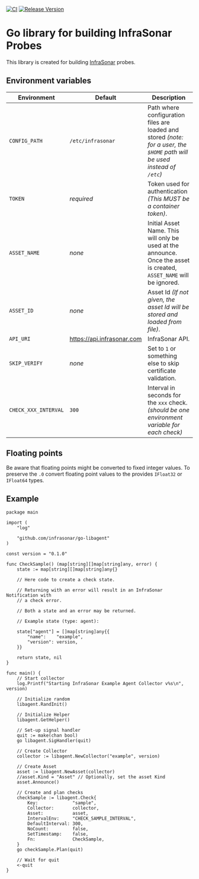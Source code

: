 [![CI](https://github.com/infrasonar/go-libagent/workflows/CI/badge.svg)](https://github.com/infrasonar/go-libagent/actions)
[![Release Version](https://img.shields.io/github/release/infrasonar/go-libagent)](https://github.com/infrasonar/go-libagent/releases)

# Go library for building InfraSonar Probes

This library is created for building [InfraSonar](https://infrasonar.com) probes.

## Environment variables

Environment                 | Default                       | Description
----------------------------|-------------------------------|-------------------
`CONFIG_PATH`       		| `/etc/infrasonar` 			| Path where configuration files are loaded and stored _(note: for a user, the `$HOME` path will be used instead of `/etc`)_
`TOKEN`                     | _required_                    | Token used for authentication _(This MUST be a container token)_.
`ASSET_NAME`                | _none_                        | Initial Asset Name. This will only be used at the announce. Once the asset is created, `ASSET_NAME` will be ignored.
`ASSET_ID`                  | _none_                        | Asset Id _(If not given, the asset Id will be stored and loaded from file)_.
`API_URI`                   | https://api.infrasonar.com    | InfraSonar API.
`SKIP_VERIFY`               | _none_						| Set to `1` or something else to skip certificate validation.
`CHECK_XXX_INTERVAL`        | `300`                         | Interval in seconds for the `xxx` check. _(should be one environment variable for each check)_


## Floating points

Be aware that floating points might be converted to fixed integer values. To preserve the `.0` convert floating point values to the provides `IFloat32` or `IFloat64` types.

## Example

```golang
package main

import (
	"log"

	"github.com/infrasonar/go-libagent"
)

const version = "0.1.0"

func CheckSample() (map[string][]map[string]any, error) {
	state := map[string][]map[string]any{}

	// Here code to create a check state.

	// Returning with an error will result in an InfraSonar Notification with
	// a check error.

	// Both a state and an error may be returned.

	// Example state (type: agent):

	state["agent"] = []map[string]any{{
		"name":    "example",
		"version": version,
	}}

	return state, nil
}

func main() {
	// Start collector
	log.Printf("Starting InfraSonar Example Agent Collector v%s\n", version)

	// Initialize random
	libagent.RandInit()

	// Initialize Helper
	libagent.GetHelper()

	// Set-up signal handler
	quit := make(chan bool)
	go libagent.SigHandler(quit)

	// Create Collector
	collector := libagent.NewCollector("example", version)

	// Create Asset
	asset := libagent.NewAsset(collector)
	//asset.Kind = "Asset" // Optionally, set the asset Kind
	asset.Announce()

	// Create and plan checks
	checkSample := libagent.Check{
		Key:             "sample",
		Collector:       collector,
		Asset:           asset,
		IntervalEnv:     "CHECK_SAMPLE_INTERVAL",
		DefaultInterval: 300,
		NoCount:         false,
		SetTimestamp:    false,
		Fn:              CheckSample,
	}
	go checkSample.Plan(quit)

	// Wait for quit
	<-quit
}
```
